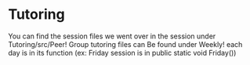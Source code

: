 # Tutoring
You can find the session files we went over in the session under Tutoring/src/Peer!
Group tutoring files can Be found under Weekly! each day is in its function (ex: Friday session is in public static void Friday())
